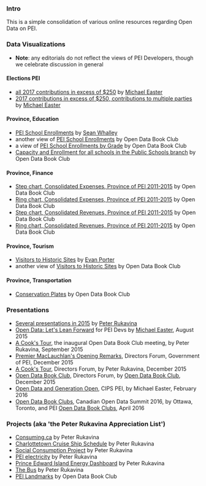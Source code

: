 
### Intro

This is a simple consolidation of various online resources regarding Open Data on PEI.

### Data Visualizations 

* **Note**: any editorials do not reflect the views of PEI Developers, though we celebrate discussion in general

#### Elections PEI

* [all 2017 contributions in excess of $250](https://peidevs.github.io/OpenData/data/Elections_PEI/contributions/2017/viz/table.html) by [Michael Easter](https://twitter.com/30_for_60)
* [2017 contributions in excess of $250, contributions to multiple parties](https://peidevs.github.io/OpenData/data/Elections_PEI/contributions/2017/viz/crossref.html) by [Michael Easter](https://twitter.com/30_for_60)

#### Province, Education

* [PEI School Enrollments](http://swhalley.github.io/EducationAttendance/) by [Sean Whalley](http://twitter.com/seanwhalley21) 
* another view of [PEI School Enrollments](http://bit.ly/28LVVLW) by Open Data Book Club
* a view of [PEI School Enrollments by Grade](http://bit.ly/28NxNEQ ) by Open Data Book Club
* [Capacity and Enrollment for all schools in the Public Schools branch](http://peidevs.github.io/OpenDataBookClub/data/province/education/viz/OD34.bar.html) by Open Data Book Club

#### Province, Finance

* [Step chart, Consolidated Expenses, Province of PEI 2011-2015](http://bit.ly/29SxsW3) by Open Data Book Club
* [Ring chart, Consolidated Expenses, Province of PEI 2011-2015](http://bit.ly/2a8x5II) by Open Data Book Club
* [Step chart, Consolidated Revenues, Province of PEI 2011-2015](http://bit.ly/29Sxk9n) by Open Data Book Club
* [Ring chart, Consolidated Revenues, Province of PEI 2011-2015](http://bit.ly/29LmEX6) by Open Data Book Club

#### Province, Tourism

* [Visitors to Historic Sites](https://evanepio.github.io/DataVis/) by [Evan Porter](http://twitter.com/evanepio)
* another view of [Visitors to Historic Sites](http://bit.ly/1XXLkSi) by Open Data Book Club

#### Province, Transportation

* [Conservation Plates](http://bit.ly/1XnrWNp) by Open Data Book Club

### Presentations

* [Several presentations in 2015](http://ruk.ca/content/year-open-data) by [Peter Rukavina](http://twitter.com/ruk)
* [Open Data: Let's Lean Forward](http://bit.ly/1NzHQfG) for PEI Devs by [Michael Easter](http://twitter.com/30_for_60), August 2015
* [A Cook's Tour](https://speakerdeck.com/reinvented/open-data-book-club-presentation), the inaugural Open Data Book Club meeting, by Peter Rukavina, September 2015
* [Premier MacLauchlan's Opening Remarks](https://www.youtube.com/watch?v=5YTGJqZaDzw), Directors Forum, Government of PEI, December 2015 
* [A Cook's Tour](https://speakerdeck.com/reinvented/a-cooks-tour-of-open-data-from-a-users-perspective-directors-forum), Directors Forum, by Peter Rukavina, December 2015
* [Open Data Book Club](http://bit.ly/1ZfVnO4), Directors Forum, by [Open Data Book Club](http://twitter.com/opendatapei), December 2015
* [Open Data and Generation Open](http://peidevs.github.io/OpenDataBookClub/presentations/2016_FEB_18_CIPS_PEI), CIPS PEI, by Michael Easter, February 2016 
* [Open Data Book Clubs](https://www.youtube.com/watch?v=5DiBSloGRl0&feature=youtu.be&t=3h15m37s), Canadian Open Data Summit 2016, by Ottawa, Toronto, and PEI [Open Data Book Clubs](http://opendatabook.club/#list-of-active-open-data-book-clubs), April 2016

### Projects (aka 'the Peter Rukavina Appreciation List')

* [Consuming.ca](http://consuming.ca/) by Peter Rukavina
* [Charlottetown Cruise Ship Schedule](http://cruise.reinvented.net/) by Peter Rukavina
* [Social Consumption Project](http://hacker.vre.upei.ca/tags/social-consumption-project) by Peter Rukavina
* [PEI electricity](http://ruk.ca/content/open-data-pei-electricity) by Peter Rukavina
* [Prince Edward Island Energy Dashboard](http://energy.reinvented.net/) by Peter Rukavina
* [The Bus](http://ruk.ca/content/end-bus) by Peter Rukavina
* [PEI Landmarks](http://peidevs.github.io/OpenDataBookClub/landmarks/landmarks.html) by Open Data Book Club

